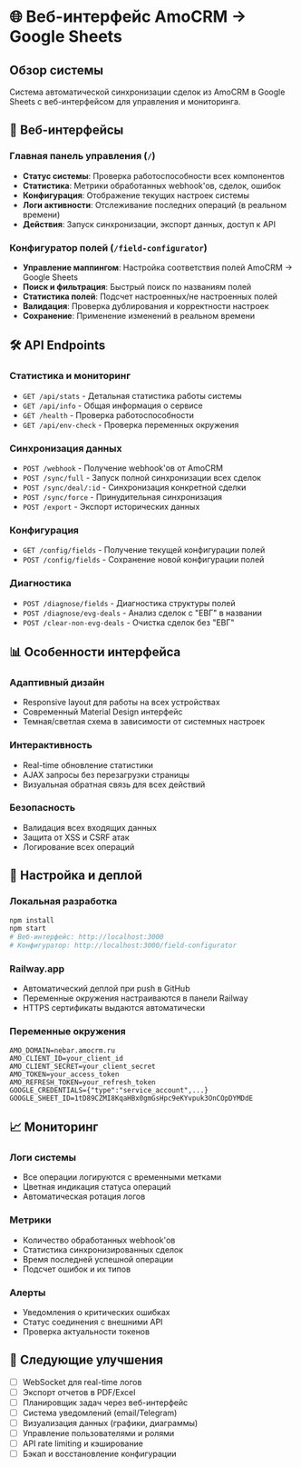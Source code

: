 # 🌐 Веб-интерфейс AmoCRM → Google Sheets

## Обзор системы

Система автоматической синхронизации сделок из AmoCRM в Google Sheets с веб-интерфейсом для управления и мониторинга.

## 🚀 Веб-интерфейсы

### Главная панель управления (`/`)
- **Статус системы**: Проверка работоспособности всех компонентов
- **Статистика**: Метрики обработанных webhook'ов, сделок, ошибок
- **Конфигурация**: Отображение текущих настроек системы
- **Логи активности**: Отслеживание последних операций (в реальном времени)
- **Действия**: Запуск синхронизации, экспорт данных, доступ к API

### Конфигуратор полей (`/field-configurator`)
- **Управление маппингом**: Настройка соответствия полей AmoCRM → Google Sheets
- **Поиск и фильтрация**: Быстрый поиск по названиям полей
- **Статистика полей**: Подсчет настроенных/не настроенных полей
- **Валидация**: Проверка дублирования и корректности настроек
- **Сохранение**: Применение изменений в реальном времени

## 🛠 API Endpoints

### Статистика и мониторинг
- `GET /api/stats` - Детальная статистика работы системы
- `GET /api/info` - Общая информация о сервисе
- `GET /health` - Проверка работоспособности
- `GET /api/env-check` - Проверка переменных окружения

### Синхронизация данных
- `POST /webhook` - Получение webhook'ов от AmoCRM
- `POST /sync/full` - Запуск полной синхронизации всех сделок
- `POST /sync/deal/:id` - Синхронизация конкретной сделки
- `POST /sync/force` - Принудительная синхронизация
- `POST /export` - Экспорт исторических данных

### Конфигурация
- `GET /config/fields` - Получение текущей конфигурации полей
- `POST /config/fields` - Сохранение новой конфигурации полей

### Диагностика
- `POST /diagnose/fields` - Диагностика структуры полей
- `POST /diagnose/evg-deals` - Анализ сделок с "ЕВГ" в названии
- `POST /clear-non-evg-deals` - Очистка сделок без "ЕВГ"

## 📊 Особенности интерфейса

### Адаптивный дизайн
- Responsive layout для работы на всех устройствах
- Современный Material Design интерфейс
- Темная/светлая схема в зависимости от системных настроек

### Интерактивность
- Real-time обновление статистики
- AJAX запросы без перезагрузки страницы
- Визуальная обратная связь для всех действий

### Безопасность
- Валидация всех входящих данных
- Защита от XSS и CSRF атак
- Логирование всех операций

## 🔧 Настройка и деплой

### Локальная разработка
```bash
npm install
npm start
# Веб-интерфейс: http://localhost:3000
# Конфигуратор: http://localhost:3000/field-configurator
```

### Railway.app
- Автоматический деплой при push в GitHub
- Переменные окружения настраиваются в панели Railway
- HTTPS сертификаты выдаются автоматически

### Переменные окружения
```env
AMO_DOMAIN=nebar.amocrm.ru
AMO_CLIENT_ID=your_client_id
AMO_CLIENT_SECRET=your_client_secret
AMO_TOKEN=your_access_token
AMO_REFRESH_TOKEN=your_refresh_token
GOOGLE_CREDENTIALS={"type":"service_account",...}
GOOGLE_SHEET_ID=1tD89CZMI8KqaHBx0gmGsHpc9eKYvpuk3OnCOpDYMDdE
```

## 📈 Мониторинг

### Логи системы
- Все операции логируются с временными метками
- Цветная индикация статуса операций
- Автоматическая ротация логов

### Метрики
- Количество обработанных webhook'ов
- Статистика синхронизированных сделок
- Время последней успешной операции
- Подсчет ошибок и их типов

### Алерты
- Уведомления о критических ошибках
- Статус соединения с внешними API
- Проверка актуальности токенов

## 🎯 Следующие улучшения

- [ ] WebSocket для real-time логов
- [ ] Экспорт отчетов в PDF/Excel
- [ ] Планировщик задач через веб-интерфейс
- [ ] Система уведомлений (email/Telegram)
- [ ] Визуализация данных (графики, диаграммы)
- [ ] Управление пользователями и ролями
- [ ] API rate limiting и кэширование
- [ ] Бэкап и восстановление конфигурации
